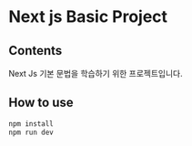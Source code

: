 # Next js Basic Project

## Contents

Next Js 기본 문법을 학습하기 위한 프로젝트입니다.

## How to use

```bash
npm install
npm run dev
```
